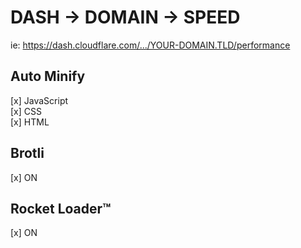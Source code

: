 # DASH -> DOMAIN -> SPEED

ie: https://dash.cloudflare.com/.../YOUR-DOMAIN.TLD/performance

## Auto Minify

[x] JavaScript  
[x] CSS  
[x] HTML  

## Brotli

[x] ON

## Rocket Loader™

[x] ON
